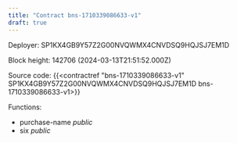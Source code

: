 ```yaml
---
title: "Contract bns-1710339086633-v1"
draft: true
---
```

Deployer: SP1KX4GB9Y57Z2G00NVQWMX4CNVDSQ9HQJSJ7EM1D


 



Block height: 142706 (2024-03-13T21:51:52.000Z)

Source code: {{<contractref "bns-1710339086633-v1" SP1KX4GB9Y57Z2G00NVQWMX4CNVDSQ9HQJSJ7EM1D bns-1710339086633-v1>}}

Functions:

* purchase-name _public_
* six _public_
